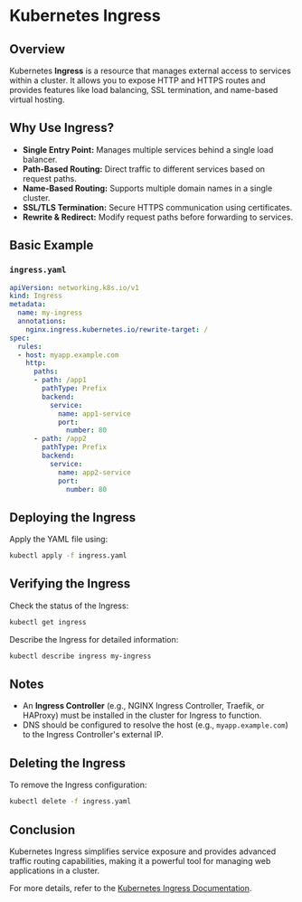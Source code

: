 # Kubernetes Ingress

## Overview
Kubernetes **Ingress** is a resource that manages external access to services within a cluster. It allows you to expose HTTP and HTTPS routes and provides features like load balancing, SSL termination, and name-based virtual hosting.

## Why Use Ingress?
- **Single Entry Point:** Manages multiple services behind a single load balancer.
- **Path-Based Routing:** Direct traffic to different services based on request paths.
- **Name-Based Routing:** Supports multiple domain names in a single cluster.
- **SSL/TLS Termination:** Secure HTTPS communication using certificates.
- **Rewrite & Redirect:** Modify request paths before forwarding to services.

## Basic Example

### `ingress.yaml`
```yaml
apiVersion: networking.k8s.io/v1
kind: Ingress
metadata:
  name: my-ingress
  annotations:
    nginx.ingress.kubernetes.io/rewrite-target: /
spec:
  rules:
  - host: myapp.example.com
    http:
      paths:
      - path: /app1
        pathType: Prefix
        backend:
          service:
            name: app1-service
            port:
              number: 80
      - path: /app2
        pathType: Prefix
        backend:
          service:
            name: app2-service
            port:
              number: 80
```

## Deploying the Ingress
Apply the YAML file using:
```sh
kubectl apply -f ingress.yaml
```

## Verifying the Ingress
Check the status of the Ingress:
```sh
kubectl get ingress
```
Describe the Ingress for detailed information:
```sh
kubectl describe ingress my-ingress
```

## Notes
- An **Ingress Controller** (e.g., NGINX Ingress Controller, Traefik, or HAProxy) must be installed in the cluster for Ingress to function.
- DNS should be configured to resolve the host (e.g., `myapp.example.com`) to the Ingress Controller's external IP.

## Deleting the Ingress
To remove the Ingress configuration:
```sh
kubectl delete -f ingress.yaml
```

## Conclusion
Kubernetes Ingress simplifies service exposure and provides advanced traffic routing capabilities, making it a powerful tool for managing web applications in a cluster.

For more details, refer to the [Kubernetes Ingress Documentation](https://kubernetes.io/docs/concepts/services-networking/ingress/).

